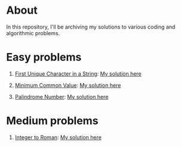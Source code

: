 # About

In this repository, I'll be archiving my solutions to various coding and algorithmic problems.

# Easy problems

1. [First Unique Character in a String](https://leetcode.com/problems/first-unique-character-in-a-string/description/): [My solution here](./problems/first-unique-character-in-a-string/solution.go)

2. [Minimum Common Value](https://leetcode.com/problems/minimum-common-value/description/): [My solution here](./problems/minimum-common-value/solution.go)

3. [Palindrome Number](https://leetcode.com/problems/palindrome-number/description/): [My solution here](./problems/palindrome-number/solution.go)

# Medium problems

1. [Integer to Roman](https://leetcode.com/problems/integer-to-roman/description/): [My solution here](./problems/integer-to-roman/solution.go)